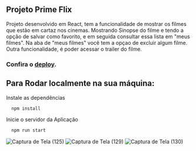 ## Projeto Prime Flix

 Projeto desenvolvido em React, tem a funcionalidade de mostrar os filmes que estão em cartaz nos cinemas. Mostrando Sinopse do filme e tendo a opção de salvar como favorito, e em seguida consultar essa lista em "meus filmes". Na aba de "meus filmes" você tem a opçao de excluir algum filme. Outra funcionalidade, é poder acessar o trailer do filme.


### Confira o [deploy](https://prime-flix-react.vercel.app/).

## Para Rodar localmente na sua máquina:

Instale as dependências

```bash
  npm install
```

Inicie o servidor da Aplicação

```bash
  npm run start
```



![Captura de Tela (125)](https://github.com/Denis-moreira98/prime-flix-react/assets/72985107/a021c196-ca22-471f-b49f-638115fd2e63)
![Captura de Tela (129)](https://github.com/Denis-moreira98/prime-flix-react/assets/72985107/7f105093-64a4-4975-b701-d31ee7249c87)
![Captura de Tela (130)](https://github.com/Denis-moreira98/prime-flix-react/assets/72985107/6e3f974f-4015-4ac6-a19e-5c6d3483341e)
